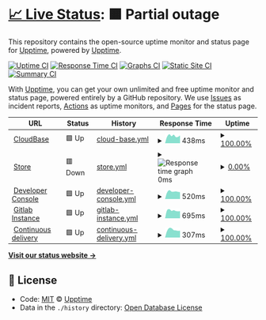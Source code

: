 # [📈 Live Status](https://status.albismart.com): <!--live status--> **🟧 Partial outage**

This repository contains the open-source uptime monitor and status page for [Upptime](https://upptime.js.org), powered by [Upptime](https://github.com/upptime/upptime).

[![Uptime CI](https://github.com/koj-co/upptime/workflows/Uptime%20CI/badge.svg)](https://github.com/koj-co/upptime/actions?query=workflow%3A%22Uptime+CI%22)
[![Response Time CI](https://github.com/koj-co/upptime/workflows/Response%20Time%20CI/badge.svg)](https://github.com/koj-co/upptime/actions?query=workflow%3A%22Response+Time+CI%22)
[![Graphs CI](https://github.com/koj-co/upptime/workflows/Graphs%20CI/badge.svg)](https://github.com/koj-co/upptime/actions?query=workflow%3A%22Graphs+CI%22)
[![Static Site CI](https://github.com/koj-co/upptime/workflows/Static%20Site%20CI/badge.svg)](https://github.com/koj-co/upptime/actions?query=workflow%3A%22Static+Site+CI%22)
[![Summary CI](https://github.com/koj-co/upptime/workflows/Summary%20CI/badge.svg)](https://github.com/koj-co/upptime/actions?query=workflow%3A%22Summary+CI%22)

With [Upptime](https://upptime.js.org), you can get your own unlimited and free uptime monitor and status page, powered entirely by a GitHub repository. We use [Issues](https://github.com/upptime/upptime/issues) as incident reports, [Actions](https://github.com/albismart/uptime/actions) as uptime monitors, and [Pages](https://status.albismart.com) for the status page.

<!--start: status pages-->
<!-- This summary is generated by Upptime (https://github.com/upptime/upptime) -->
<!-- Do not edit this manually, your changes will be overwritten -->
<!-- prettier-ignore -->
| URL | Status | History | Response Time | Uptime |
| --- | ------ | ------- | ------------- | ------ |
| <img alt="" src="https://favicons.githubusercontent.com/albismart.cloud" height="13"> [CloudBase](https://albismart.cloud/) | 🟩 Up | [cloud-base.yml](https://github.com/albismart/uptime/commits/HEAD/history/cloud-base.yml) | <details><summary><img alt="Response time graph" src="./graphs/cloud-base/response-time-week.png" height="20"> 438ms</summary><br><a href="https://status.albismart.com/history/cloud-base"><img alt="Response time 520" src="https://img.shields.io/endpoint?url=https%3A%2F%2Fraw.githubusercontent.com%2Falbismart%2Fuptime%2FHEAD%2Fapi%2Fcloud-base%2Fresponse-time.json"></a><br><a href="https://status.albismart.com/history/cloud-base"><img alt="24-hour response time 462" src="https://img.shields.io/endpoint?url=https%3A%2F%2Fraw.githubusercontent.com%2Falbismart%2Fuptime%2FHEAD%2Fapi%2Fcloud-base%2Fresponse-time-day.json"></a><br><a href="https://status.albismart.com/history/cloud-base"><img alt="7-day response time 438" src="https://img.shields.io/endpoint?url=https%3A%2F%2Fraw.githubusercontent.com%2Falbismart%2Fuptime%2FHEAD%2Fapi%2Fcloud-base%2Fresponse-time-week.json"></a><br><a href="https://status.albismart.com/history/cloud-base"><img alt="30-day response time 464" src="https://img.shields.io/endpoint?url=https%3A%2F%2Fraw.githubusercontent.com%2Falbismart%2Fuptime%2FHEAD%2Fapi%2Fcloud-base%2Fresponse-time-month.json"></a><br><a href="https://status.albismart.com/history/cloud-base"><img alt="1-year response time 520" src="https://img.shields.io/endpoint?url=https%3A%2F%2Fraw.githubusercontent.com%2Falbismart%2Fuptime%2FHEAD%2Fapi%2Fcloud-base%2Fresponse-time-year.json"></a></details> | <details><summary><a href="https://status.albismart.com/history/cloud-base">100.00%</a></summary><a href="https://status.albismart.com/history/cloud-base"><img alt="All-time uptime 98.66%" src="https://img.shields.io/endpoint?url=https%3A%2F%2Fraw.githubusercontent.com%2Falbismart%2Fuptime%2FHEAD%2Fapi%2Fcloud-base%2Fuptime.json"></a><br><a href="https://status.albismart.com/history/cloud-base"><img alt="24-hour uptime 100.00%" src="https://img.shields.io/endpoint?url=https%3A%2F%2Fraw.githubusercontent.com%2Falbismart%2Fuptime%2FHEAD%2Fapi%2Fcloud-base%2Fuptime-day.json"></a><br><a href="https://status.albismart.com/history/cloud-base"><img alt="7-day uptime 100.00%" src="https://img.shields.io/endpoint?url=https%3A%2F%2Fraw.githubusercontent.com%2Falbismart%2Fuptime%2FHEAD%2Fapi%2Fcloud-base%2Fuptime-week.json"></a><br><a href="https://status.albismart.com/history/cloud-base"><img alt="30-day uptime 100.00%" src="https://img.shields.io/endpoint?url=https%3A%2F%2Fraw.githubusercontent.com%2Falbismart%2Fuptime%2FHEAD%2Fapi%2Fcloud-base%2Fuptime-month.json"></a><br><a href="https://status.albismart.com/history/cloud-base"><img alt="1-year uptime 98.66%" src="https://img.shields.io/endpoint?url=https%3A%2F%2Fraw.githubusercontent.com%2Falbismart%2Fuptime%2FHEAD%2Fapi%2Fcloud-base%2Fuptime-year.json"></a></details>
| <img alt="" src="https://favicons.githubusercontent.com/albismart.store" height="13"> [Store](https://albismart.store/) | 🟥 Down | [store.yml](https://github.com/albismart/uptime/commits/HEAD/history/store.yml) | <details><summary><img alt="Response time graph" src="./graphs/store/response-time-week.png" height="20"> 0ms</summary><br><a href="https://status.albismart.com/history/store"><img alt="Response time 234" src="https://img.shields.io/endpoint?url=https%3A%2F%2Fraw.githubusercontent.com%2Falbismart%2Fuptime%2FHEAD%2Fapi%2Fstore%2Fresponse-time.json"></a><br><a href="https://status.albismart.com/history/store"><img alt="24-hour response time 0" src="https://img.shields.io/endpoint?url=https%3A%2F%2Fraw.githubusercontent.com%2Falbismart%2Fuptime%2FHEAD%2Fapi%2Fstore%2Fresponse-time-day.json"></a><br><a href="https://status.albismart.com/history/store"><img alt="7-day response time 0" src="https://img.shields.io/endpoint?url=https%3A%2F%2Fraw.githubusercontent.com%2Falbismart%2Fuptime%2FHEAD%2Fapi%2Fstore%2Fresponse-time-week.json"></a><br><a href="https://status.albismart.com/history/store"><img alt="30-day response time 0" src="https://img.shields.io/endpoint?url=https%3A%2F%2Fraw.githubusercontent.com%2Falbismart%2Fuptime%2FHEAD%2Fapi%2Fstore%2Fresponse-time-month.json"></a><br><a href="https://status.albismart.com/history/store"><img alt="1-year response time 234" src="https://img.shields.io/endpoint?url=https%3A%2F%2Fraw.githubusercontent.com%2Falbismart%2Fuptime%2FHEAD%2Fapi%2Fstore%2Fresponse-time-year.json"></a></details> | <details><summary><a href="https://status.albismart.com/history/store">0.00%</a></summary><a href="https://status.albismart.com/history/store"><img alt="All-time uptime 0.00%" src="https://img.shields.io/endpoint?url=https%3A%2F%2Fraw.githubusercontent.com%2Falbismart%2Fuptime%2FHEAD%2Fapi%2Fstore%2Fuptime.json"></a><br><a href="https://status.albismart.com/history/store"><img alt="24-hour uptime 0.00%" src="https://img.shields.io/endpoint?url=https%3A%2F%2Fraw.githubusercontent.com%2Falbismart%2Fuptime%2FHEAD%2Fapi%2Fstore%2Fuptime-day.json"></a><br><a href="https://status.albismart.com/history/store"><img alt="7-day uptime 0.00%" src="https://img.shields.io/endpoint?url=https%3A%2F%2Fraw.githubusercontent.com%2Falbismart%2Fuptime%2FHEAD%2Fapi%2Fstore%2Fuptime-week.json"></a><br><a href="https://status.albismart.com/history/store"><img alt="30-day uptime 0.00%" src="https://img.shields.io/endpoint?url=https%3A%2F%2Fraw.githubusercontent.com%2Falbismart%2Fuptime%2FHEAD%2Fapi%2Fstore%2Fuptime-month.json"></a><br><a href="https://status.albismart.com/history/store"><img alt="1-year uptime 0.00%" src="https://img.shields.io/endpoint?url=https%3A%2F%2Fraw.githubusercontent.com%2Falbismart%2Fuptime%2FHEAD%2Fapi%2Fstore%2Fuptime-year.json"></a></details>
| <img alt="" src="https://favicons.githubusercontent.com/console.albismart.dev" height="13"> [Developer Console](https://console.albismart.dev/) | 🟩 Up | [developer-console.yml](https://github.com/albismart/uptime/commits/HEAD/history/developer-console.yml) | <details><summary><img alt="Response time graph" src="./graphs/developer-console/response-time-week.png" height="20"> 520ms</summary><br><a href="https://status.albismart.com/history/developer-console"><img alt="Response time 613" src="https://img.shields.io/endpoint?url=https%3A%2F%2Fraw.githubusercontent.com%2Falbismart%2Fuptime%2FHEAD%2Fapi%2Fdeveloper-console%2Fresponse-time.json"></a><br><a href="https://status.albismart.com/history/developer-console"><img alt="24-hour response time 479" src="https://img.shields.io/endpoint?url=https%3A%2F%2Fraw.githubusercontent.com%2Falbismart%2Fuptime%2FHEAD%2Fapi%2Fdeveloper-console%2Fresponse-time-day.json"></a><br><a href="https://status.albismart.com/history/developer-console"><img alt="7-day response time 520" src="https://img.shields.io/endpoint?url=https%3A%2F%2Fraw.githubusercontent.com%2Falbismart%2Fuptime%2FHEAD%2Fapi%2Fdeveloper-console%2Fresponse-time-week.json"></a><br><a href="https://status.albismart.com/history/developer-console"><img alt="30-day response time 548" src="https://img.shields.io/endpoint?url=https%3A%2F%2Fraw.githubusercontent.com%2Falbismart%2Fuptime%2FHEAD%2Fapi%2Fdeveloper-console%2Fresponse-time-month.json"></a><br><a href="https://status.albismart.com/history/developer-console"><img alt="1-year response time 613" src="https://img.shields.io/endpoint?url=https%3A%2F%2Fraw.githubusercontent.com%2Falbismart%2Fuptime%2FHEAD%2Fapi%2Fdeveloper-console%2Fresponse-time-year.json"></a></details> | <details><summary><a href="https://status.albismart.com/history/developer-console">100.00%</a></summary><a href="https://status.albismart.com/history/developer-console"><img alt="All-time uptime 100.00%" src="https://img.shields.io/endpoint?url=https%3A%2F%2Fraw.githubusercontent.com%2Falbismart%2Fuptime%2FHEAD%2Fapi%2Fdeveloper-console%2Fuptime.json"></a><br><a href="https://status.albismart.com/history/developer-console"><img alt="24-hour uptime 100.00%" src="https://img.shields.io/endpoint?url=https%3A%2F%2Fraw.githubusercontent.com%2Falbismart%2Fuptime%2FHEAD%2Fapi%2Fdeveloper-console%2Fuptime-day.json"></a><br><a href="https://status.albismart.com/history/developer-console"><img alt="7-day uptime 100.00%" src="https://img.shields.io/endpoint?url=https%3A%2F%2Fraw.githubusercontent.com%2Falbismart%2Fuptime%2FHEAD%2Fapi%2Fdeveloper-console%2Fuptime-week.json"></a><br><a href="https://status.albismart.com/history/developer-console"><img alt="30-day uptime 100.00%" src="https://img.shields.io/endpoint?url=https%3A%2F%2Fraw.githubusercontent.com%2Falbismart%2Fuptime%2FHEAD%2Fapi%2Fdeveloper-console%2Fuptime-month.json"></a><br><a href="https://status.albismart.com/history/developer-console"><img alt="1-year uptime 100.00%" src="https://img.shields.io/endpoint?url=https%3A%2F%2Fraw.githubusercontent.com%2Falbismart%2Fuptime%2FHEAD%2Fapi%2Fdeveloper-console%2Fuptime-year.json"></a></details>
| <img alt="" src="https://favicons.githubusercontent.com/gitlab.albismart.dev" height="13"> [Gitlab Instance](https://gitlab.albismart.dev/) | 🟩 Up | [gitlab-instance.yml](https://github.com/albismart/uptime/commits/HEAD/history/gitlab-instance.yml) | <details><summary><img alt="Response time graph" src="./graphs/gitlab-instance/response-time-week.png" height="20"> 695ms</summary><br><a href="https://status.albismart.com/history/gitlab-instance"><img alt="Response time 612" src="https://img.shields.io/endpoint?url=https%3A%2F%2Fraw.githubusercontent.com%2Falbismart%2Fuptime%2FHEAD%2Fapi%2Fgitlab-instance%2Fresponse-time.json"></a><br><a href="https://status.albismart.com/history/gitlab-instance"><img alt="24-hour response time 638" src="https://img.shields.io/endpoint?url=https%3A%2F%2Fraw.githubusercontent.com%2Falbismart%2Fuptime%2FHEAD%2Fapi%2Fgitlab-instance%2Fresponse-time-day.json"></a><br><a href="https://status.albismart.com/history/gitlab-instance"><img alt="7-day response time 695" src="https://img.shields.io/endpoint?url=https%3A%2F%2Fraw.githubusercontent.com%2Falbismart%2Fuptime%2FHEAD%2Fapi%2Fgitlab-instance%2Fresponse-time-week.json"></a><br><a href="https://status.albismart.com/history/gitlab-instance"><img alt="30-day response time 725" src="https://img.shields.io/endpoint?url=https%3A%2F%2Fraw.githubusercontent.com%2Falbismart%2Fuptime%2FHEAD%2Fapi%2Fgitlab-instance%2Fresponse-time-month.json"></a><br><a href="https://status.albismart.com/history/gitlab-instance"><img alt="1-year response time 612" src="https://img.shields.io/endpoint?url=https%3A%2F%2Fraw.githubusercontent.com%2Falbismart%2Fuptime%2FHEAD%2Fapi%2Fgitlab-instance%2Fresponse-time-year.json"></a></details> | <details><summary><a href="https://status.albismart.com/history/gitlab-instance">100.00%</a></summary><a href="https://status.albismart.com/history/gitlab-instance"><img alt="All-time uptime 100.00%" src="https://img.shields.io/endpoint?url=https%3A%2F%2Fraw.githubusercontent.com%2Falbismart%2Fuptime%2FHEAD%2Fapi%2Fgitlab-instance%2Fuptime.json"></a><br><a href="https://status.albismart.com/history/gitlab-instance"><img alt="24-hour uptime 100.00%" src="https://img.shields.io/endpoint?url=https%3A%2F%2Fraw.githubusercontent.com%2Falbismart%2Fuptime%2FHEAD%2Fapi%2Fgitlab-instance%2Fuptime-day.json"></a><br><a href="https://status.albismart.com/history/gitlab-instance"><img alt="7-day uptime 100.00%" src="https://img.shields.io/endpoint?url=https%3A%2F%2Fraw.githubusercontent.com%2Falbismart%2Fuptime%2FHEAD%2Fapi%2Fgitlab-instance%2Fuptime-week.json"></a><br><a href="https://status.albismart.com/history/gitlab-instance"><img alt="30-day uptime 100.00%" src="https://img.shields.io/endpoint?url=https%3A%2F%2Fraw.githubusercontent.com%2Falbismart%2Fuptime%2FHEAD%2Fapi%2Fgitlab-instance%2Fuptime-month.json"></a><br><a href="https://status.albismart.com/history/gitlab-instance"><img alt="1-year uptime 100.00%" src="https://img.shields.io/endpoint?url=https%3A%2F%2Fraw.githubusercontent.com%2Falbismart%2Fuptime%2FHEAD%2Fapi%2Fgitlab-instance%2Fuptime-year.json"></a></details>
| <img alt="" src="https://favicons.githubusercontent.com/compiler.albismart.dev" height="13"> [Continuous delivery](https://compiler.albismart.dev/) | 🟩 Up | [continuous-delivery.yml](https://github.com/albismart/uptime/commits/HEAD/history/continuous-delivery.yml) | <details><summary><img alt="Response time graph" src="./graphs/continuous-delivery/response-time-week.png" height="20"> 307ms</summary><br><a href="https://status.albismart.com/history/continuous-delivery"><img alt="Response time 391" src="https://img.shields.io/endpoint?url=https%3A%2F%2Fraw.githubusercontent.com%2Falbismart%2Fuptime%2FHEAD%2Fapi%2Fcontinuous-delivery%2Fresponse-time.json"></a><br><a href="https://status.albismart.com/history/continuous-delivery"><img alt="24-hour response time 271" src="https://img.shields.io/endpoint?url=https%3A%2F%2Fraw.githubusercontent.com%2Falbismart%2Fuptime%2FHEAD%2Fapi%2Fcontinuous-delivery%2Fresponse-time-day.json"></a><br><a href="https://status.albismart.com/history/continuous-delivery"><img alt="7-day response time 307" src="https://img.shields.io/endpoint?url=https%3A%2F%2Fraw.githubusercontent.com%2Falbismart%2Fuptime%2FHEAD%2Fapi%2Fcontinuous-delivery%2Fresponse-time-week.json"></a><br><a href="https://status.albismart.com/history/continuous-delivery"><img alt="30-day response time 333" src="https://img.shields.io/endpoint?url=https%3A%2F%2Fraw.githubusercontent.com%2Falbismart%2Fuptime%2FHEAD%2Fapi%2Fcontinuous-delivery%2Fresponse-time-month.json"></a><br><a href="https://status.albismart.com/history/continuous-delivery"><img alt="1-year response time 391" src="https://img.shields.io/endpoint?url=https%3A%2F%2Fraw.githubusercontent.com%2Falbismart%2Fuptime%2FHEAD%2Fapi%2Fcontinuous-delivery%2Fresponse-time-year.json"></a></details> | <details><summary><a href="https://status.albismart.com/history/continuous-delivery">100.00%</a></summary><a href="https://status.albismart.com/history/continuous-delivery"><img alt="All-time uptime 99.12%" src="https://img.shields.io/endpoint?url=https%3A%2F%2Fraw.githubusercontent.com%2Falbismart%2Fuptime%2FHEAD%2Fapi%2Fcontinuous-delivery%2Fuptime.json"></a><br><a href="https://status.albismart.com/history/continuous-delivery"><img alt="24-hour uptime 100.00%" src="https://img.shields.io/endpoint?url=https%3A%2F%2Fraw.githubusercontent.com%2Falbismart%2Fuptime%2FHEAD%2Fapi%2Fcontinuous-delivery%2Fuptime-day.json"></a><br><a href="https://status.albismart.com/history/continuous-delivery"><img alt="7-day uptime 100.00%" src="https://img.shields.io/endpoint?url=https%3A%2F%2Fraw.githubusercontent.com%2Falbismart%2Fuptime%2FHEAD%2Fapi%2Fcontinuous-delivery%2Fuptime-week.json"></a><br><a href="https://status.albismart.com/history/continuous-delivery"><img alt="30-day uptime 99.64%" src="https://img.shields.io/endpoint?url=https%3A%2F%2Fraw.githubusercontent.com%2Falbismart%2Fuptime%2FHEAD%2Fapi%2Fcontinuous-delivery%2Fuptime-month.json"></a><br><a href="https://status.albismart.com/history/continuous-delivery"><img alt="1-year uptime 99.12%" src="https://img.shields.io/endpoint?url=https%3A%2F%2Fraw.githubusercontent.com%2Falbismart%2Fuptime%2FHEAD%2Fapi%2Fcontinuous-delivery%2Fuptime-year.json"></a></details>

<!--end: status pages-->

[**Visit our status website →**](https://status.albismart.com)

## 📄 License

- Code: [MIT](./LICENSE) © [Upptime](https://upptime.js.org)
- Data in the `./history` directory: [Open Database License](https://opendatacommons.org/licenses/odbl/1-0/)

